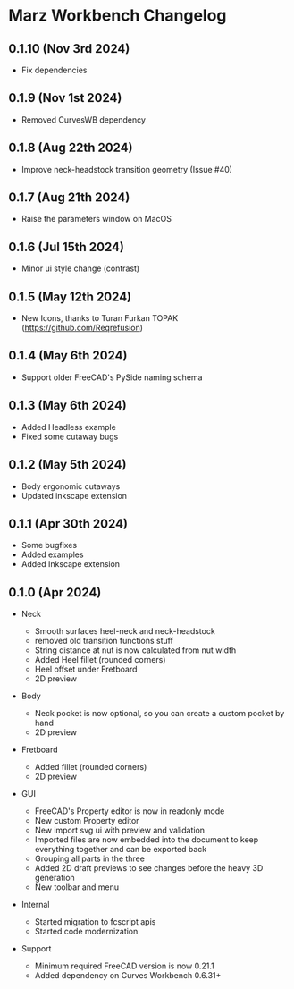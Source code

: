 # Marz Workbench Changelog

## 0.1.10 (Nov 3rd 2024)

- Fix dependencies

## 0.1.9 (Nov 1st 2024)

- Removed CurvesWB dependency

## 0.1.8 (Aug 22th 2024)

- Improve neck-headstock transition geometry (Issue #40)

## 0.1.7 (Aug 21th 2024)

- Raise the parameters window on MacOS

## 0.1.6 (Jul 15th 2024)

- Minor ui style change (contrast)

## 0.1.5 (May 12th 2024)

- New Icons, thanks to Turan Furkan TOPAK (https://github.com/Reqrefusion)

## 0.1.4 (May 6th 2024)

- Support older FreeCAD's PySide naming schema

## 0.1.3 (May 6th 2024)

- Added Headless example
- Fixed some cutaway bugs

## 0.1.2 (May 5th 2024)

- Body ergonomic cutaways
- Updated inkscape extension

## 0.1.1 (Apr 30th 2024)

- Some bugfixes
- Added examples
- Added Inkscape extension

## 0.1.0 (Apr 2024)

- Neck
  - Smooth surfaces heel-neck and neck-headstock
  - removed old transition functions stuff
  - String distance at nut is now calculated from nut width
  - Added Heel fillet (rounded corners)
  - Heel offset under Fretboard
  - 2D preview


- Body
  - Neck pocket is now optional, so you can create a custom pocket by hand
  - 2D preview


- Fretboard
  - Added fillet (rounded corners)
  - 2D preview


- GUI
  - FreeCAD's Property editor is now in readonly mode
  - New custom Property editor
  - New import svg ui with preview and validation
  - Imported files are now embedded into the document to keep everything together and can be exported back
  - Grouping all parts in the three
  - Added 2D draft previews to see changes before the heavy 3D generation
  - New toolbar and menu


- Internal
  - Started migration to fcscript apis
  - Started code modernization


- Support
  - Minimum required FreeCAD version is now 0.21.1
  - Added dependency on Curves Workbench 0.6.31+

